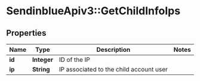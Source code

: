 # SendinblueApiv3::GetChildInfoIps

## Properties
Name | Type | Description | Notes
------------ | ------------- | ------------- | -------------
**id** | **Integer** | ID of the IP | 
**ip** | **String** | IP associated to the child account user | 


